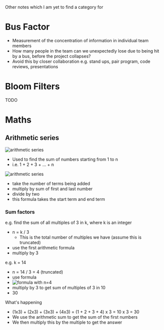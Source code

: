 Other notes which I am yet to find a category for

# Bus Factor
* Measurement of the concentration of information in individual team members
* How many people in the team can we unexpectedly lose due to being hit by a bus, before the project collapses?
* Avoid this by closer collaboration e.g. stand ups, pair program, code reviews, presentations

# Bloom Filters

TODO


# Maths

## Arithmetic series

![arithmetic series](http://i.imgur.com/aFOthab.gif)

* Used to find the sum of numbers starting from 1 to n
* i.e. 1 + 2 + 3 + ... + n

![arithmetic series](http://i.imgur.com/hS74rAt.gif)

* take the number of terms being added
* multiply by sum of first and last number
* divide by two
* this formula takes the start term and end term

### Sum factors

e.g. find the sum of all multiples of 3 in k, where k is an integer

* n = k / 3
  * This is the total number of multiples we have (assume this is truncated)
* use the first arithmetic formula
* multiply by 3

e.g. k = 14

* n = 14 / 3 = 4 (truncated)
* use formula
* ![formula with n=4](http://i.imgur.com/wlau9Pz.gif)
* multiply by 3 to get sum of multiples of 3 in 10
* 30

What's happening

* (1x3) + (2x3) + (3x3) + (4x3) = (1 + 2 + 3 + 4) x 3 = 10 x 3 = 30
* We use the arithmetic sum to get the sum of the first numbers
* We then multiply this by the multiple to get the answer


